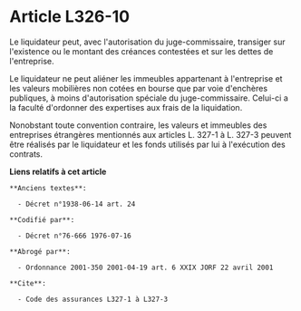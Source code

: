 # Article L326-10

Le liquidateur peut, avec l'autorisation du juge-commissaire, transiger sur l'existence ou le montant des créances contestées
et sur les dettes de l'entreprise.

Le liquidateur ne peut aliéner les immeubles appartenant à l'entreprise et les valeurs mobilières non cotées en bourse que
par voie d'enchères publiques, à moins d'autorisation spéciale du juge-commissaire. Celui-ci a la faculté d'ordonner des
expertises aux frais de la liquidation.

Nonobstant toute convention contraire, les valeurs et immeubles des entreprises étrangères mentionnés aux articles L. 327-1 à
L. 327-3 peuvent être réalisés par le liquidateur et les fonds utilisés par lui à l'exécution des contrats.

**Liens relatifs à cet article**

	**Anciens textes**:

	  - Décret n°1938-06-14 art. 24

	**Codifié par**:

	  - Décret n°76-666 1976-07-16

	**Abrogé par**:

	  - Ordonnance 2001-350 2001-04-19 art. 6 XXIX JORF 22 avril 2001

	**Cite**:

	  - Code des assurances L327-1 à L327-3
